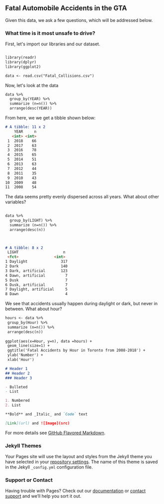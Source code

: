 ## Fatal Automobile Accidents in the GTA

Given this data, we ask a few questions, which will be addressed below.

### What time is it most unsafe to drive?

First, let's import our libraries and our dataset.
```markdown

library(readr)
library(dplyr)
library(ggplot2)

data <- read.csv("Fatal_Collisions.csv")

```
Now, let's look at the data

``` markdown
data %>%
  group_by(YEAR) %>%
  summarize (n=n()) %>%
  arrange(desc(YEAR))
```

From here, we we get a tibble shown below:


``` markdown
# A tibble: 11 x 2
    YEAR     n
   <int> <int>
 1  2018    66
 2  2017    63
 3  2016    78
 4  2015    65
 5  2014    51
 6  2013    63
 7  2012    44
 8  2011    35
 9  2010    43
10  2009    48
11  2008    54
```

The data seems pretty evenly dispersed across all years. What about other variables?

``` markdown
  
data %>%
  group_by(LIGHT) %>%
  summarize (n=n()) %>%
  arrange(desc(n))
 
 ```
 
 ``` markdown
 
 # A tibble: 8 x 2
  LIGHT                    n
  <fct>                <int>
1 Daylight               317
2 Dark                   140
3 Dark, artificial       123
4 Dawn, artificial         7
5 Dusk                     7
6 Dusk, artificial         7
7 Daylight, artificial     5
8 Dawn                     4
 
```

We see that accidents usually happen during daylight or dark, but never in between. What about hour?

 ``` markdown
hours <- data %>%
  group_by(Hour) %>%
  summarize (n=n()) %>%
  arrange(desc(n))
  
ggplot(aes(x=Hour, y=n), data =hours) + 
  geom_line(size=1) + 
  ggtitle('Fatal Accidents by Hour in Toronto from 2008-2018') +
  ylab('Number') +
  xlab('Hour')

```

``` markdown
# Header 1
## Header 2
### Header 3

- Bulleted
- List

1. Numbered
2. List

**Bold** and _Italic_ and `Code` text

[Link](url) and ![Image](src)
```

For more details see [GitHub Flavored Markdown](https://guides.github.com/features/mastering-markdown/).

### Jekyll Themes

Your Pages site will use the layout and styles from the Jekyll theme you have selected in your [repository settings](https://github.com/ky-feng/miniature-octo-spork/settings). The name of this theme is saved in the Jekyll `_config.yml` configuration file.

### Support or Contact

Having trouble with Pages? Check out our [documentation](https://help.github.com/categories/github-pages-basics/) or [contact support](https://github.com/contact) and we’ll help you sort it out.

